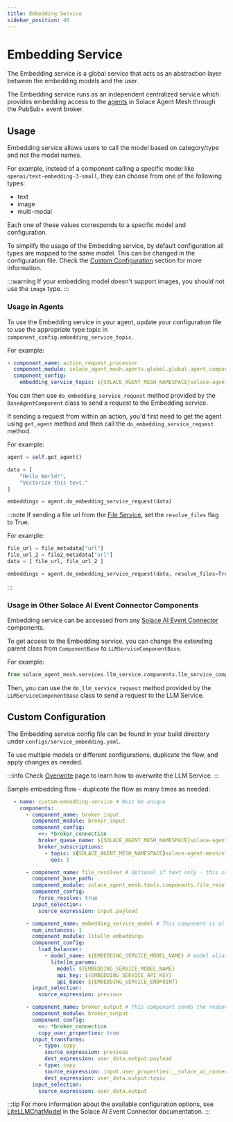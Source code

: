 ```yaml
---
title: Embedding Service
sidebar_position: 40
---
```


# Embedding Service

The Embedding service is a global service that acts as an abstraction layer between the embedding models and the user.

The Embedding service runs as an independent centralized service which provides embedding access to the [agents](../../../concepts/agents.md) in Solace Agent Mesh through the PubSub+ event broker.

## Usage

Embedding service allows users to call the model based on category/type and not the model names.

For example, instead of a component calling a specific model like `openai/text-embedding-3-small`, they can choose from one of the following types:
- text
- image
- multi-modal

Each one of these values corresponds to a specific model and configuration.

To simplify the usage of the Embedding service, by default configuration all types are mapped to the same model. This can be changed in the configuration file. Check the [Custom Configuration](#custom-configuration) section for more information.

:::warning
If your embedding model doesn't support images, you should not use the `image` type.
:::

### Usage in Agents

To use the Embedding service in your agent, update your configuration file to use the appropriate type topic in `component_config.embedding_service_topic`.

For example:

```yaml
- component_name: action_request_processor
  component_module: solace_agent_mesh.agents.global.global_agent_component
  component_config:
    embedding_service_topic: ${SOLACE_AGENT_MESH_NAMESPACE}solace-agent-mesh/v1/embedding-service/request/text/
```

You can then use `do_embedding_service_request` method provided by the `BaseAgentComponent` class to send a request to the Embedding service.

If sending a request from within an action, you'd first need to get the agent using `get_agent` method and then call the `do_embedding_service_request` method.

For example:

```python
agent = self.get_agent()

data = [
    "Hello World!",
    "Vectorize this text."
]

embeddings = agent.do_embedding_service_request(data)
```

:::note
If sending a file url from the [File Service](./file-service.md), set the `resolve_files` flag to True.

For example:

```python
file_url = file_metadata["url"]
file_url_2 = file2_metadata["url"]
data = [ file_url, file_url_2 ]

embeddings = agent.do_embedding_service_request(data, resolve_files=True)
```
:::


### Usage in Other Solace AI Event Connector Components

Embedding service can be accessed from any [Solace AI Event Connector](../../../user-guide/solace-ai-connector.md) components.

To get access to the Embedding service, you can change the extending parent class from `ComponentBase` to `LLMServiceComponentBase`.

For example:

```python
from solace_agent_mesh.services.llm_service.components.llm_service_component_base import LLMServiceComponentBase
```

Then, you can use the `do_llm_service_request` method provided by the `LLMServiceComponentBase` class to send a request to the LLM Service.

## Custom Configuration

The Embedding service config file can be found in your build directory under `configs/service_embedding.yaml`.

To use multiple models or different configurations, duplicate the flow, and apply changes as needed.

:::info
Check [Overwrite](../overwrites.md) page to learn how to overwrite the LLM Service.
:::

Sample embedding flow - duplicate the flow as many times as needed:

```yaml
  - name: custom-embedding-service # Must be unique
    components:
      - component_name: broker_input
        component_module: broker_input
        component_config:
          <<: *broker_connection
          broker_queue_name: ${SOLACE_AGENT_MESH_NAMESPACE}solace-agent-mesh/v1/embedding-service/custom # Must be unique
          broker_subscriptions:
            - topic: ${SOLACE_AGENT_MESH_NAMESPACE}solace-agent-mesh/v1/embedding-service/request/custom/> # Add your type/category here instead of 'custom'
              qos: 1

      - component_name: file_resolver # Optional if text only - this component resolve file urls to text
        component_base_path: .
        component_module: solace_agent_mesh.tools.components.file_resolver_component
        component_config:
          force_resolve: true
        input_selection:
          source_expression: input.payload

      - component_name: embedding_service_model # This component is all the embedding model configurations
        num_instances: 1
        component_module: litellm_embeddings
        component_config:
          load_balancer:
            - model_name: ${EMBEDDING_SERVICE_MODEL_NAME} # model alias
              litellm_params:
                model: ${EMBEDDING_SERVICE_MODEL_NAME}
                api_key: ${EMBEDDING_SERVICE_API_KEY}
                api_base: ${EMBEDDING_SERVICE_ENDPOINT}
        input_selection:
          source_expression: previous

      - component_name: broker_output # This component sends the response back to the broker - Do not change
        component_module: broker_output
        component_config:
          <<: *broker_connection
          copy_user_properties: true
        input_transforms:
          - type: copy
            source_expression: previous
            dest_expression: user_data.output:payload
          - type: copy
            source_expression: input.user_properties:__solace_ai_connector_broker_request_response_topic__
            dest_expression: user_data.output:topic
        input_selection:
          source_expression: user_data.output
```

:::tip
For more information about the available configuration options, see [LiteLLMChatModel](https://github.com/SolaceLabs/solace-ai-connector/blob/main/docs/components/litellm_chat_model.md) in the Solace AI Event Connector documentation.
:::
